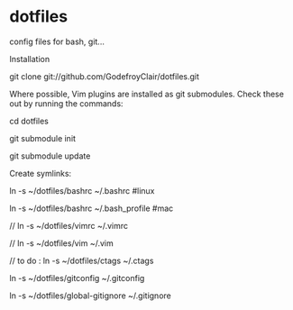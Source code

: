 # dotfiles
config files for bash, git...

Installation

git clone git://github.com/GodefroyClair/dotfiles.git

Where possible, Vim plugins are installed as git submodules. Check these out by running the commands:

cd dotfiles

git submodule init

git submodule update

Create symlinks:

ln -s ~/dotfiles/bashrc ~/.bashrc #linux

ln -s ~/dotfiles/bashrc ~/.bash_profile #mac

// ln -s ~/dotfiles/vimrc ~/.vimrc

// ln -s ~/dotfiles/vim ~/.vim

// to do : ln -s ~/dotfiles/ctags ~/.ctags

ln -s ~/dotfiles/gitconfig ~/.gitconfig

ln -s ~/dotfiles/global-gitignore ~/.gitignore
